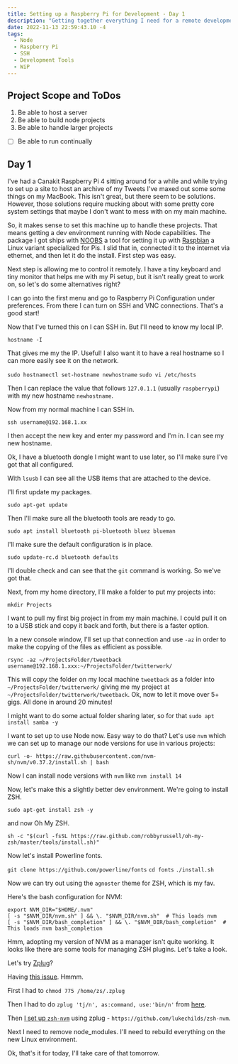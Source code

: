 ```yaml
---
title: Setting up a Raspberry Pi for Development - Day 1
description: "Getting together everything I need for a remote development environment."
date: 2022-11-13 22:59:43.10 -4
tags:
  - Node
  - Raspberry Pi
  - SSH
  - Development Tools
  - WiP
---
```


## Project Scope and ToDos

1. Be able to host a server
2. Be able to build node projects
3. Be able to handle larger projects

- [ ] Be able to run continually

## Day 1

I've had a Canakit Raspberry Pi 4 sitting around for a while and while trying to set up a site to host an archive of my Tweets I've maxed out some some things on my MacBook. This isn't great, but there seem to be solutions. However, those solutions require mucking about with some pretty core system settings that maybe I don't want to mess with on my main machine.

So, it makes sense to set this machine up to handle these projects. That means getting a dev environment running with Node capabilities. The package I got ships with [NOOBS](https://www.raspberrypi.com/news/introducing-noobs/) a tool for setting it up with [Raspbian](https://www.raspbian.org/) a Linux variant specialized for Pis. I slid that in, connected it to the internet via ethernet, and then let it do the install. First step was easy.

Next step is allowing me to control it remotely. I have a tiny keyboard and tiny monitor that helps me with my Pi setup, but it isn't really great to work on, so let's do some alternatives right?

I can go into the first menu and go to Raspberry Pi Configuration under preferences. From there I can turn on SSH and VNC connections. That's a good start!

Now that I've turned this on I can SSH in. But I'll need to know my local IP.

`hostname -I`

That gives me my the IP. Useful! I also want it to have a real hostname so I can more easily see it on the network.

`sudo hostnamectl set-hostname newhostname`
`sudo vi /etc/hosts`

Then I can replace the value that follows `127.0.1.1` (usually `raspberrypi`) with my new hostname `newhostname`.

Now from my normal machine I can SSH in.

`ssh username@192.168.1.xx`

I then accept the new key and enter my password and I'm in. I can see my new hostname.

Ok, I have a bluetooth dongle I might want to use later, so I'll make sure I've got that all configured.

With `lsusb` I can see all the USB items that are attached to the device.

I'll first update my packages.

`sudo apt-get update`

Then I'll make sure all the bluetooth tools are ready to go.

`sudo apt install bluetooth pi-bluetooth bluez blueman`

I'll make sure the default configuration is in place.

`sudo update-rc.d bluetooth defaults`

I'll double check and can see that the `git` command is working. So we've got that.

Next, from my home directory, I'll make a folder to put my projects into:

`mkdir Projects`

I want to pull my first big project in from my main machine. I could pull it on to a USB stick and copy it back and forth, but there is a faster option.

In a new console window, I'll set up that connection and use `-az` in order to make the copying of the files as efficient as possible.

`rsync -az ~/ProjectsFolder/tweetback username@192.168.1.xxx:~/ProjectsFolder/twitterwork/`

This will copy the folder on my local machine `tweetback` as a folder into `~/ProjectsFolder/twitterwork/` giving me my project at `~/ProjectsFolder/twitterwork/tweetback`. Ok, now to let it move over 5+ gigs. All done in around 20 minutes!

I might want to do some actual folder sharing later, so for that `sudo apt install samba -y`

I want to set up to use Node now. Easy way to do that? Let's use `nvm` which we can set up to manage our node versions for use in various projects:

`curl -o- https://raw.githubusercontent.com/nvm-sh/nvm/v0.37.2/install.sh | bash`

Now I can install node versions with `nvm` like `nvm install 14`

Now, let's make this a slightly better dev environment. We're going to install ZSH.

`sudo apt-get install zsh -y`

and now Oh My ZSH.

`sh -c "$(curl -fsSL https://raw.github.com/robbyrussell/oh-my-zsh/master/tools/install.sh)"`

Now let's install Powerline fonts.

`git clone https://github.com/powerline/fonts`
`cd fonts`
`./install.sh`

Now we can try out using the `agnoster` theme for ZSH, which is my fav.

Here's the bash configuration for NVM:

```
export NVM_DIR="$HOME/.nvm"
[ -s "$NVM_DIR/nvm.sh" ] && \. "$NVM_DIR/nvm.sh"  # This loads nvm
[ -s "$NVM_DIR/bash_completion" ] && \. "$NVM_DIR/bash_completion"  # This loads nvm bash_completion
```

Hmm, adopting my version of NVM as a manager isn't quite working. It looks like there are some tools for managing ZSH plugins. Let's take a look.

Let's try [Zplug](https://github.com/zplug/zplug)?

Having [this issue](https://github.com/zplug/zplug/issues/535). Hmmm.

First I had to `chmod 775 /home/zs/.zplug`

Then I had to do `zplug 'tj/n', as:command, use:'bin/n'` from [here](https://github.com/zplug/zplug/issues/204#issuecomment-225431044).

Then [I set up `zsh-nvm`](https://github.com/lukechilds/zsh-nvm) using zplug - `https://github.com/lukechilds/zsh-nvm`.

Next I need to remove node_modules. I'll need to rebuild everything on the new Linux environment.

Ok, that's it for today, I'll take care of that tomorrow.
